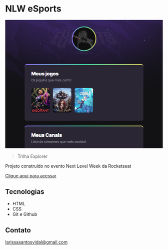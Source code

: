 # NLW eSports

![preview](./.github/preview.png)

> Trilha Explorer

Projeto construído no evento Next Level Week da Rocketseat

[Clique aqui para acessar](https://laricupp.github.io/rocket/)

## Tecnologias

- HTML
- CSS
- Git e Github

## Contato

larissasantosvidal@gmail.com